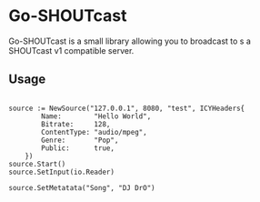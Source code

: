 Go-SHOUTcast
============

Go-SHOUTcast is a small library allowing you to broadcast to s a SHOUTcast v1 compatible server.

## Usage
```

source := NewSource("127.0.0.1", 8080, "test", ICYHeaders{
		Name:        "Hello World",
		Bitrate:     128,
		ContentType: "audio/mpeg",
		Genre:       "Pop",
		Public:      true,
	})
source.Start()
source.SetInput(io.Reader)

source.SetMetatata("Song", "DJ DrO")

```
